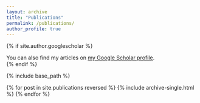 ```yaml
---
layout: archive
title: "Publications"
permalink: /publications/
author_profile: true
---
```


{% if site.author.googlescholar %}
  <div class="wordwrap">You can also find my articles on <a href="{{https://scholar.google.com/citations?user=dfEn-AMAAAAJ&hl=ko}}">my Google Scholar profile</a>.</div>
{% endif %}

{% include base_path %}

{% for post in site.publications reversed %}
  {% include archive-single.html %}
{% endfor %}
